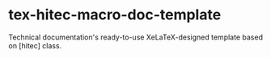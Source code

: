 # tex-hitec-macro-doc-template
Technical documentation's ready-to-use XeLaTeX-designed template based on [hitec] class.
